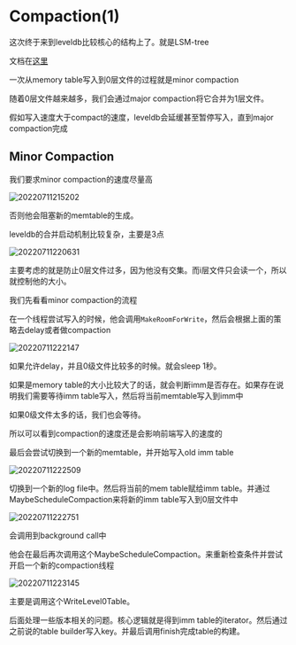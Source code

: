 # Compaction(1)

这次终于来到leveldb比较核心的结构上了。就是LSM-tree

文档在[这里](https://leveldb-handbook.readthedocs.io/zh/latest/compaction.html)

一次从memory table写入到0层文件的过程就是minor compaction

随着0层文件越来越多，我们会通过major compaction将它合并为1层文件。

假如写入速度大于compact的速度，leveldb会延缓甚至暂停写入，直到major compaction完成

## Minor Compaction

我们要求minor compaction的速度尽量高

![20220711215202](https://picsheep.oss-cn-beijing.aliyuncs.com/pic/20220711215202.png)

否则他会阻塞新的memtable的生成。

leveldb的合并启动机制比较复杂，主要是3点

![20220711220631](https://picsheep.oss-cn-beijing.aliyuncs.com/pic/20220711220631.png)

主要考虑的就是防止0层文件过多，因为他没有交集。而i层文件只会读一个，所以就控制他的大小。

我们先看看minor compaction的流程

在一个线程尝试写入的时候，他会调用`MakeRoomForWrite`，然后会根据上面的策略去delay或者做compaction

![20220711222147](https://picsheep.oss-cn-beijing.aliyuncs.com/pic/20220711222147.png)

如果允许delay，并且0级文件比较多的时候。就会sleep 1秒。

如果是memory table的大小比较大了的话，就会判断imm是否存在。如果存在说明我们需要等待imm table写入，然后将当前memtable写入到imm中

如果0级文件太多的话，我们也会等待。

所以可以看到compaction的速度还是会影响前端写入的速度的

最后会尝试切换到一个新的memtable，并开始写入old imm table

![20220711222509](https://picsheep.oss-cn-beijing.aliyuncs.com/pic/20220711222509.png)

切换到一个新的log file中。然后将当前的mem table赋给imm table。并通过MaybeScheduleCompaction来将新的imm table写入到0层文件中

![20220711222751](https://picsheep.oss-cn-beijing.aliyuncs.com/pic/20220711222751.png)

会调用到background call中

他会在最后再次调用这个MaybeScheduleCompaction。来重新检查条件并尝试开启一个新的compaction线程

![20220711223145](https://picsheep.oss-cn-beijing.aliyuncs.com/pic/20220711223145.png)

主要是调用这个WriteLevel0Table。

后面处理一些版本相关的问题。核心逻辑就是得到imm table的iterator。然后通过之前说的table builder写入key。并最后调用finish完成table的构建。

